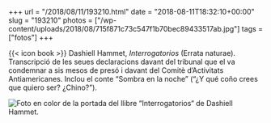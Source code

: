 +++
url = "/2018/08/11/193210.html"
date = "2018-08-11T18:32:10+00:00"
slug = "193210"
photos = ["/wp-content/uploads/2018/08/715f871c73c547f1b70bec89433517ab.jpg"]
tags = ["fotos"]
+++

{{< icon book >}} Dashiell Hammet, *Interrogatorios* (Errata naturae). Transcripció de les seues declaracions davant del tribunal que el va condemnar a sis mesos de presó i davant del Comitè d’Activitats Antiamericanes. Inclou el conte “Sombra en la noche” (“¿Y qué coño crees que quiero ser? ¿Chino?”).

<img src="/wp-content/uploads/2018/08/715f871c73c547f1b70bec89433517ab.jpg" alt="Foto en color de la portada del llibre “Interrogatorios“ de Dashiell Hammet.">
